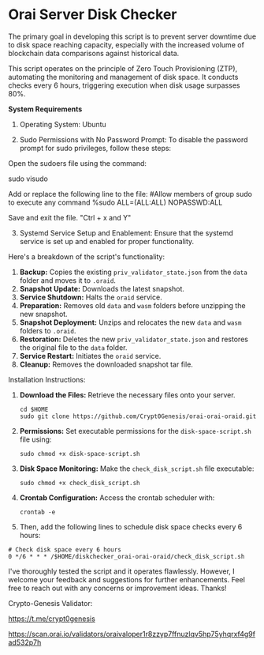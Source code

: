 # Orai Server Disk Checker

The primary goal in developing this script is to prevent server downtime due to disk space reaching capacity, especially with the increased volume of blockchain data comparisons against historical data.

This script operates on the principle of Zero Touch Provisioning (ZTP), automating the monitoring and management of disk space. It conducts checks every 6 hours, triggering execution when disk usage surpasses 80%.

**System Requirements**

1) Operating System: Ubuntu

2) Sudo Permissions with No Password Prompt:
To disable the password prompt for sudo privileges, follow these steps:

Open the sudoers file using the command: 

sudo visudo

Add or replace the following line to the file: 
#Allow members of group sudo to execute any command
%sudo   ALL=(ALL:ALL) NOPASSWD:ALL

Save and exit the file. "Ctrl + x and Y"

3) Systemd Service Setup and Enablement:
Ensure that the systemd service is set up and enabled for proper functionality.

Here's a breakdown of the script's functionality:

1. **Backup:** Copies the existing `priv_validator_state.json` from the `data` folder and moves it to `.oraid`.
2. **Snapshot Update:** Downloads the latest snapshot.
3. **Service Shutdown:** Halts the `oraid` service.
4. **Preparation:** Removes old `data` and `wasm` folders before unzipping the new snapshot.
5. **Snapshot Deployment:** Unzips and relocates the new `data` and `wasm` folders to `.oraid`.
6. **Restoration:** Deletes the new `priv_validator_state.json` and restores the original file to the `data` folder.
7. **Service Restart:** Initiates the `oraid` service.
8. **Cleanup:** Removes the downloaded snapshot tar file.

Installation Instructions:

1. **Download the Files:** Retrieve the necessary files onto your server.
   ```
   cd $HOME
   sudo git clone https://github.com/Crypt0Genesis/orai-orai-oraid.git
   ```
2. **Permissions:** Set executable permissions for the `disk-space-script.sh` file using:
   ```
   sudo chmod +x disk-space-script.sh
   ```

3. **Disk Space Monitoring:** Make the `check_disk_script.sh` file executable:
   ```
   sudo chmod +x check_disk_script.sh
   ```

4. **Crontab Configuration:** Access the crontab scheduler with:
   ```
   crontab -e
   ```
 5.  Then, add the following lines to schedule disk space checks every 6 hours:
   ```
   # Check disk space every 6 hours
   0 */6 * * * /$HOME/diskchecker_orai-orai-oraid/check_disk_script.sh
   ```

I've thoroughly tested the script and it operates flawlessly. However, I welcome your feedback and suggestions for further enhancements. Feel free to reach out with any concerns or improvement ideas. Thanks!

Crypto-Genesis Validator:

https://t.me/crypt0genesis

https://scan.orai.io/validators/oraivaloper1r8zzyp7ffnuzlqv5hp75yhqrxf4g9fad532p7h

